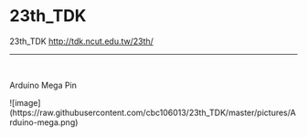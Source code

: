23th_TDK
====================
23th_TDK
http://tdk.ncut.edu.tw/23th/
<br>

---------------

<br>
<p>Arduino Mega Pin</p>
![image](https://raw.githubusercontent.com/cbc106013/23th_TDK/master/pictures/Arduino-mega.png)

<br>
<br>

